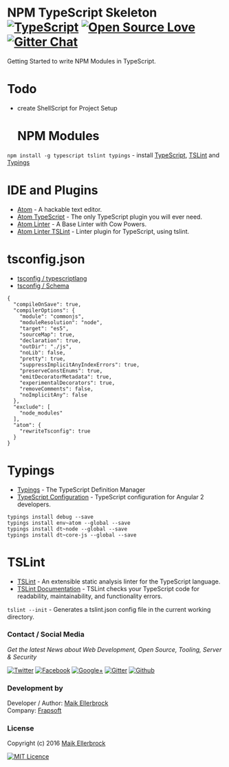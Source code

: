 # NPM TypeScript Skeleton [![TypeScript](https://badges.frapsoft.com/typescript/code/typescript.png?v=100)](https://github.com/ellerbrock/typescript-badges/) [![Open Source Love](https://badges.frapsoft.com/os/v1/open-source.svg?v=102)](https://github.com/ellerbrock/open-source-badge/) [![Gitter Chat](https://badges.gitter.im/frapsoft/frapsoft.svg)](https://gitter.im/frapsoft/frapsoft/)

Getting Started to write NPM Modules in TypeScript.

# Todo

- create ShellScript for Project Setup

  # NPM Modules

`npm install -g typescript tslint typings` - install [TypeScript](https://github.com/Microsoft/TypeScript), [TSLint](https://github.com/palantir/tslint) and [Typings](https://github.com/typings/typings)

# IDE and Plugins

- [Atom](https://atom.io/) - A hackable text editor.
- [Atom TypeScript](https://atom.io/packages/atom-typescript) - The only TypeScript plugin you will ever need.
- [Atom Linter](https://atom.io/packages/linter) - A Base Linter with Cow Powers.
- [Atom Linter TSLint](https://atom.io/packages/linter-tslint) - Linter plugin for TypeScript, using tslint.

# tsconfig.json

- [tsconfig / typescriptlang](https://www.typescriptlang.org/docs/handbook/tsconfig-json.html)
- [tsconfig / Schema](http://json.schemastore.org/tsconfig)

```
{
  "compileOnSave": true,
  "compilerOptions": {
    "module": "commonjs",
    "moduleResolution": "node",
    "target": "es5",
    "sourceMap": true,
    "declaration": true,
    "outDir": "./js",
    "noLib": false,
    "pretty": true,
    "suppressImplicitAnyIndexErrors": true,
    "preserveConstEnums": true,
    "emitDecoratorMetadata": true,
    "experimentalDecorators": true,
    "removeComments": false,
    "noImplicitAny": false
  },
  "exclude": [
    "node_modules"
  ],
  "atom": {
    "rewriteTsconfig": true
  }
}
```

# Typings

- [Typings](https://www.npmjs.com/package/typings) - The TypeScript Definition Manager
- [TypeScript Configuration](https://angular.io/docs/ts/latest/guide/typescript-configuration.html) - TypeScript configuration for Angular 2 developers.

```
typings install debug --save
typings install env~atom --global --save
typings install dt~node --global --save
typings install dt~core-js --global --save
```

# TSLint

- [TSLint](https://www.npmjs.com/package/tslint) - An extensible static analysis linter for the TypeScript language.
- [TSLint Documentation](https://palantir.github.io/tslint/) - TSLint checks your TypeScript code for readability, maintainability, and functionality errors.

`tslint --init` - Generates a tslint.json config file in the current working directory.

### Contact / Social Media

*Get the latest News about Web Development, Open Source, Tooling, Server & Security*

[![Twitter](https://github.frapsoft.com/social/twitter.png)](https://twitter.com/frapsoft/)
[![Facebook](https://github.frapsoft.com/social/facebook.png)](https://www.facebook.com/frapsoft/)
[![Google+](https://github.frapsoft.com/social/google-plus.png)](https://plus.google.com/116540931335841862774)
[![Gitter](https://github.frapsoft.com/social/gitter.png)](https://gitter.im/frapsoft/frapsoft/)
[![Github](https://github.frapsoft.com/social/github.png)](https://github.com/ellerbrock/)

### Development by 

Developer / Author: [Maik Ellerbrock](https://github.com/ellerbrock/)  
Company: [Frapsoft](https://github.com/frapsoft/)


### License 

Copyright (c) 2016 [Maik Ellerbrock](https://github.com/ellerbrock/)  

[![MIT Licence](https://badges.frapsoft.com/os/mit/mit-125x28.png?v=102)](https://opensource.org/licenses/mit-license.php)  

